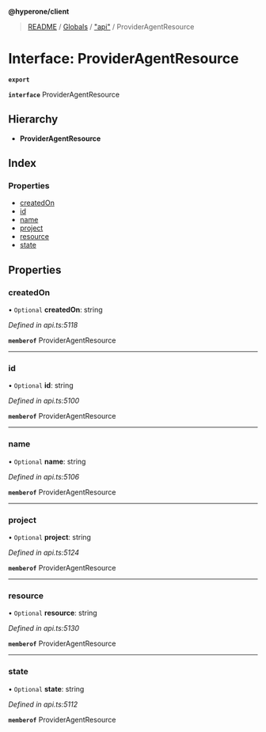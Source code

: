 **@hyperone/client**

> [README](../README.md) / [Globals](../globals.md) / ["api"](../modules/_api_.md) / ProviderAgentResource

# Interface: ProviderAgentResource

**`export`** 

**`interface`** ProviderAgentResource

## Hierarchy

* **ProviderAgentResource**

## Index

### Properties

* [createdOn](_api_.provideragentresource.md#createdon)
* [id](_api_.provideragentresource.md#id)
* [name](_api_.provideragentresource.md#name)
* [project](_api_.provideragentresource.md#project)
* [resource](_api_.provideragentresource.md#resource)
* [state](_api_.provideragentresource.md#state)

## Properties

### createdOn

• `Optional` **createdOn**: string

*Defined in api.ts:5118*

**`memberof`** ProviderAgentResource

___

### id

• `Optional` **id**: string

*Defined in api.ts:5100*

**`memberof`** ProviderAgentResource

___

### name

• `Optional` **name**: string

*Defined in api.ts:5106*

**`memberof`** ProviderAgentResource

___

### project

• `Optional` **project**: string

*Defined in api.ts:5124*

**`memberof`** ProviderAgentResource

___

### resource

• `Optional` **resource**: string

*Defined in api.ts:5130*

**`memberof`** ProviderAgentResource

___

### state

• `Optional` **state**: string

*Defined in api.ts:5112*

**`memberof`** ProviderAgentResource
